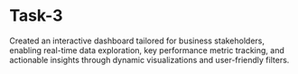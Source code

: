 # Task-3
Created an interactive dashboard tailored for business stakeholders, enabling real-time data exploration, key performance metric tracking, and actionable insights through dynamic visualizations and user-friendly filters.
